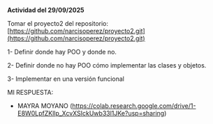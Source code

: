 **Actividad del 29/09/2025**

Tomar el proyecto2 del repositorio: [https://github.com/narcisoperez/proyecto2.git](https://github.com/narcisoperez/proyecto2.git)

1- Definir donde hay POO y donde no.

2- Definir donde no hay POO cómo implementar las clases y objetos.

3- Implementar en una versión funcional

MI RESPUESTA:
- MAYRA MOYANO (https://colab.research.google.com/drive/1-E8W0LpfZKllp_XcvXSIckUwb33l1JKe?usp=sharing)